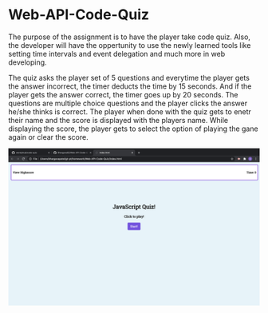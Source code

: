 # Web-API-Code-Quiz

The purpose of the assignment is to have the player take code quiz. Also, the developer will have the oppertunity to use the newly learned tools like setting time intervals and event delegation and much more in web developing.

The quiz asks the player set of 5 questions and everytime the player gets the answer incorrect, the timer deducts the time by 15 seconds. And if the player gets the answer correct, the timer goes up by 20 seconds. The questions are multiple choice questions and the player clicks the answer he/she thinks is correct. The player when done with the quiz gets to enetr their name and the score is displayed with the players name. While displaying the score, the player gets to select the option of playing the gane again or clear the score.

![alt text](https://github.com/Bhargava82/Web-API-Code-Quiz/blob/master/Screen%20Shot%202020-09-30%20at%201.06.40%20PM.png)
